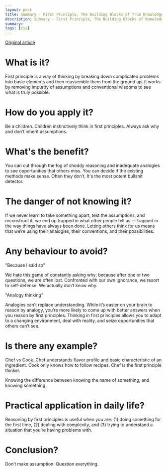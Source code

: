 ```yaml
---
layout: post
title: Summary - First Principle, The Building Blocks of True Knowledge
description: Summary - First Principle, The Building Blocks of Knowledge
summary:
tags: [css]
---
```

[Original article](https://fs.blog/2018/04/first-principles/)

# What is it?

First principle is a way of thinking by breaking down complicated problems into basic elements and then reassemble them from the ground up. It works by removing impurity of assumptions and conventional wisdoms to see what is truly possible.

# How do you apply it? 

Be a children. Children instinctively think in first principles. Always ask why and don’t inherit assumptions.

# What's the benefit?

You can cut through the fog of shoddy reasoning and inadequate analogies to see opportunities that others miss. You can decide if the existing methods make sense. Often they don’t. It's the most potent bullshit detector.

# The danger of not knowing it?

If we never learn to take something apart, test the assumptions, and reconstruct it, we end up trapped in what other people tell us — trapped in the way things have always been done. Letting others think for us means that we’re using their analogies, their conventions, and their possibilities.

# Any behaviour to avoid?

"Because I said so"

We hate this game of constantly asking why; because after one or two questions, we are often lost. Confronted with our own ignorance, we resort to self-defense. We actually don’t know why.

"Analogy thinking"

Analogies can’t replace understanding. While it’s easier on your brain to reason by analogy, you’re more likely to come up with better answers when you reason by first principles. Thinking in first principles allows you to adapt to a changing environment, deal with reality, and seize opportunities that others can’t see.

# Is there any example?

Chef vs Cook. Chef understands flavor profile and basic characteristic of an ingredient. Cook only knows how to follow recipes. Chef is the first principle thinker.

Knowing the difference between knowing the name of something, and knowing something. 

# Practical application in daily life?

Reasoning by first principles is useful when you are: 
(1) doing something for the first time, (2) dealing with complexity, and (3) trying to understand a situation that you’re having problems with.

# Conclusion?

Don’t make assumption. Question everything. 